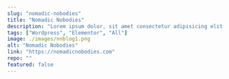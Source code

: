 ```yaml
---
slug: "nomadic-nobodies"
title: "Nomadic Nobodies"
description: "Lorem ipsum dolor, sit amet consectetur adipisicing elit. Neque molestias iste ipsa ab deserunt eveniet dolorem facere consequatur exercitationem necessitatibus. In, ipsa corporis totam beatae culpa quis aliquid delectus incidunt"
tags: ["Wordpress", "Elementor", "All"]
image: ./images/nnblog1.png
alt: "Nomadic Nobodies"
link: "https://nomadicnobodies.com"
repo: ""
featured: false
---
```

